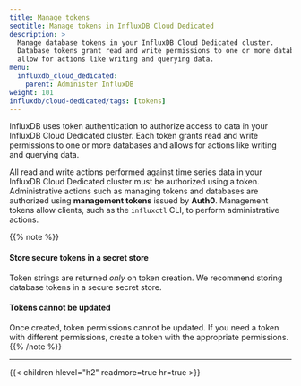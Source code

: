 ```yaml
---
title: Manage tokens
seotitle: Manage tokens in InfluxDB Cloud Dedicated
description: >
  Manage database tokens in your InfluxDB Cloud Dedicated cluster.
  Database tokens grant read and write permissions to one or more databases and
  allow for actions like writing and querying data.
menu:
  influxdb_cloud_dedicated:
    parent: Administer InfluxDB
weight: 101
influxdb/cloud-dedicated/tags: [tokens]
---
```


InfluxDB uses token authentication to authorize access to data in your InfluxDB
Cloud Dedicated cluster. Each token grants read and write permissions to one or
more databases and allows for actions like writing and querying data.

All read and write actions performed against time series data in your InfluxDB
Cloud Dedicated cluster must be authorized using a token. Administrative actions
such as managing tokens and databases are authorized using **management tokens**
issued by **Auth0**. Management tokens allow clients, such as the `influxctl` CLI,
to perform administrative actions.

{{% note %}}
#### Store secure tokens in a secret store

Token strings are returned _only_ on token creation.
We recommend storing database tokens in a secure secret store.

#### Tokens cannot be updated

Once created, token permissions cannot be updated.
If you need a token with different permissions, create a token with the
appropriate permissions.
{{% /note %}}

---

{{< children hlevel="h2" readmore=true hr=true >}}
